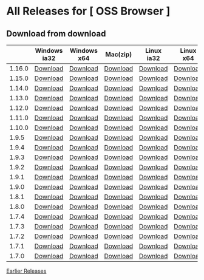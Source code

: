 # All Releases for [ OSS Browser ]

## Download from download

||Windows ia32|Windows x64| Mac(zip) |Linux ia32|Linux x64|Release note|
  |-----|-----|-----|-----|--------|--------|---|
|1.16.0|[Download](https://oss-attachment.cn-hangzhou.oss.aliyun-inc.com/oss-browser/1.16.0/oss-browser-win32-ia32.zip) |[Download](https://oss-attachment.cn-hangzhou.oss.aliyun-inc.com/oss-browser/1.16.0/oss-browser-win32-x64.zip) |  [Download](https://oss-attachment.cn-hangzhou.oss.aliyun-inc.com/oss-browser/1.16.0/oss-browser-darwin-x64.zip) | [Download](https://oss-attachment.cn-hangzhou.oss.aliyun-inc.com/oss-browser/1.16.0/oss-browser-linux-ia32.zip) | [Download](https://oss-attachment.cn-hangzhou.oss.aliyun-inc.com/oss-browser/1.16.0/oss-browser-linux-x64.zip)|[1.16.0.md](release-notes/1.16.0.en-US.md)|
|1.15.0|[Download](https://oss-attachment.cn-hangzhou.oss.aliyun-inc.com/oss-browser/1.15.0/oss-browser-win32-ia32.zip) |[Download](https://oss-attachment.cn-hangzhou.oss.aliyun-inc.com/oss-browser/1.15.0/oss-browser-win32-x64.zip) |  [Download](https://oss-attachment.cn-hangzhou.oss.aliyun-inc.com/oss-browser/1.15.0/oss-browser-darwin-x64.zip) | [Download](https://oss-attachment.cn-hangzhou.oss.aliyun-inc.com/oss-browser/1.15.0/oss-browser-linux-ia32.zip) | [Download](https://oss-attachment.cn-hangzhou.oss.aliyun-inc.com/oss-browser/1.15.0/oss-browser-linux-x64.zip)|[1.15.0.md](release-notes/1.15.0.en-US.md)|
|1.14.0|[Download](https://oss-attachment.cn-hangzhou.oss.aliyun-inc.com/oss-browser/1.14.0/oss-browser-win32-ia32.zip) |[Download](https://oss-attachment.cn-hangzhou.oss.aliyun-inc.com/oss-browser/1.14.0/oss-browser-win32-x64.zip) |  [Download](https://oss-attachment.cn-hangzhou.oss.aliyun-inc.com/oss-browser/1.14.0/oss-browser-darwin-x64.zip) | [Download](https://oss-attachment.cn-hangzhou.oss.aliyun-inc.com/oss-browser/1.14.0/oss-browser-linux-ia32.zip) | [Download](https://oss-attachment.cn-hangzhou.oss.aliyun-inc.com/oss-browser/1.14.0/oss-browser-linux-x64.zip)|[1.14.0.md](release-notes/1.14.0.en-US.md)|
|1.13.0|[Download](https://oss-attachment.cn-hangzhou.oss.aliyun-inc.com/oss-browser/1.13.0/oss-browser-win32-ia32.zip) |[Download](https://oss-attachment.cn-hangzhou.oss.aliyun-inc.com/oss-browser/1.13.0/oss-browser-win32-x64.zip) |  [Download](https://oss-attachment.cn-hangzhou.oss.aliyun-inc.com/oss-browser/1.13.0/oss-browser-darwin-x64.zip) | [Download](https://oss-attachment.cn-hangzhou.oss.aliyun-inc.com/oss-browser/1.13.0/oss-browser-linux-ia32.zip) | [Download](https://oss-attachment.cn-hangzhou.oss.aliyun-inc.com/oss-browser/1.13.0/oss-browser-linux-x64.zip)|[1.13.0.md](release-notes/1.13.0.en-US.md)|
|1.12.0|[Download](https://oss-attachment.cn-hangzhou.oss.aliyun-inc.com/oss-browser/1.12.0/oss-browser-win32-ia32.zip) |[Download](https://oss-attachment.cn-hangzhou.oss.aliyun-inc.com/oss-browser/1.12.0/oss-browser-win32-x64.zip) |  [Download](https://oss-attachment.cn-hangzhou.oss.aliyun-inc.com/oss-browser/1.12.0/oss-browser-darwin-x64.zip) | [Download](https://oss-attachment.cn-hangzhou.oss.aliyun-inc.com/oss-browser/1.12.0/oss-browser-linux-ia32.zip) | [Download](https://oss-attachment.cn-hangzhou.oss.aliyun-inc.com/oss-browser/1.12.0/oss-browser-linux-x64.zip)|[1.12.0.md](release-notes/1.12.0.en-US.md)|
|1.11.0|[Download](https://oss-attachment.cn-hangzhou.oss.aliyun-inc.com/oss-browser/1.11.0/oss-browser-win32-ia32.zip) |[Download](https://oss-attachment.cn-hangzhou.oss.aliyun-inc.com/oss-browser/1.11.0/oss-browser-win32-x64.zip) |  [Download](https://oss-attachment.cn-hangzhou.oss.aliyun-inc.com/oss-browser/1.11.0/oss-browser-darwin-x64.zip) | [Download](https://oss-attachment.cn-hangzhou.oss.aliyun-inc.com/oss-browser/1.11.0/oss-browser-linux-ia32.zip) | [Download](https://oss-attachment.cn-hangzhou.oss.aliyun-inc.com/oss-browser/1.11.0/oss-browser-linux-x64.zip)|[1.11.0.md](release-notes/1.11.0.en-US.md)|
|1.10.0|[Download](https://oss-attachment.cn-hangzhou.oss.aliyun-inc.com/oss-browser/1.10.0/oss-browser-win32-ia32.zip) |[Download](https://oss-attachment.cn-hangzhou.oss.aliyun-inc.com/oss-browser/1.10.0/oss-browser-win32-x64.zip) |  [Download](https://oss-attachment.cn-hangzhou.oss.aliyun-inc.com/oss-browser/1.10.0/oss-browser-darwin-x64.zip) | [Download](https://oss-attachment.cn-hangzhou.oss.aliyun-inc.com/oss-browser/1.10.0/oss-browser-linux-ia32.zip) | [Download](https://oss-attachment.cn-hangzhou.oss.aliyun-inc.com/oss-browser/1.10.0/oss-browser-linux-x64.zip)|[1.10.0.md](release-notes/1.10.0.en-US.md)|
|1.9.5|[Download](https://oss-attachment.cn-hangzhou.oss.aliyun-inc.com/oss-browser/1.9.5/oss-browser-win32-ia32.zip) |[Download](https://oss-attachment.cn-hangzhou.oss.aliyun-inc.com/oss-browser/1.9.5/oss-browser-win32-x64.zip) |  [Download](https://oss-attachment.cn-hangzhou.oss.aliyun-inc.com/oss-browser/1.9.5/oss-browser-darwin-x64.zip) | [Download](https://oss-attachment.cn-hangzhou.oss.aliyun-inc.com/oss-browser/1.9.5/oss-browser-linux-ia32.zip) | [Download](https://oss-attachment.cn-hangzhou.oss.aliyun-inc.com/oss-browser/1.9.5/oss-browser-linux-x64.zip)|[1.9.5.md](release-notes/1.9.5.en-US.md)|
|1.9.4|[Download](https://oss-attachment.cn-hangzhou.oss.aliyun-inc.com/oss-browser/1.9.4/oss-browser-win32-ia32.zip) |[Download](https://oss-attachment.cn-hangzhou.oss.aliyun-inc.com/oss-browser/1.9.4/oss-browser-win32-x64.zip) |  [Download](https://oss-attachment.cn-hangzhou.oss.aliyun-inc.com/oss-browser/1.9.4/oss-browser-darwin-x64.zip) | [Download](https://oss-attachment.cn-hangzhou.oss.aliyun-inc.com/oss-browser/1.9.4/oss-browser-linux-ia32.zip) | [Download](https://oss-attachment.cn-hangzhou.oss.aliyun-inc.com/oss-browser/1.9.4/oss-browser-linux-x64.zip)|[1.9.4.md](release-notes/1.9.4.en-US.md)|
|1.9.3|[Download](https://oss-attachment.cn-hangzhou.oss.aliyun-inc.com/oss-browser/1.9.3/oss-browser-win32-ia32.zip) |[Download](https://oss-attachment.cn-hangzhou.oss.aliyun-inc.com/oss-browser/1.9.3/oss-browser-win32-x64.zip) |  [Download](https://oss-attachment.cn-hangzhou.oss.aliyun-inc.com/oss-browser/1.9.3/oss-browser-darwin-x64.zip) | [Download](https://oss-attachment.cn-hangzhou.oss.aliyun-inc.com/oss-browser/1.9.3/oss-browser-linux-ia32.zip) | [Download](https://oss-attachment.cn-hangzhou.oss.aliyun-inc.com/oss-browser/1.9.3/oss-browser-linux-x64.zip)|[1.9.3.md](release-notes/1.9.3.en-US.md)|
|1.9.2|[Download](https://oss-attachment.cn-hangzhou.oss.aliyun-inc.com/oss-browser/1.9.2/oss-browser-win32-ia32.zip) |[Download](https://oss-attachment.cn-hangzhou.oss.aliyun-inc.com/oss-browser/1.9.2/oss-browser-win32-x64.zip) |  [Download](https://oss-attachment.cn-hangzhou.oss.aliyun-inc.com/oss-browser/1.9.2/oss-browser-darwin-x64.zip) | [Download](https://oss-attachment.cn-hangzhou.oss.aliyun-inc.com/oss-browser/1.9.2/oss-browser-linux-ia32.zip) | [Download](https://oss-attachment.cn-hangzhou.oss.aliyun-inc.com/oss-browser/1.9.2/oss-browser-linux-x64.zip)|[1.9.2.md](release-notes/1.9.2.en-US.md)|
|1.9.1|[Download](https://oss-attachment.cn-hangzhou.oss.aliyun-inc.com/oss-browser/1.9.1/oss-browser-win32-ia32.zip) |[Download](https://oss-attachment.cn-hangzhou.oss.aliyun-inc.com/oss-browser/1.9.1/oss-browser-win32-x64.zip) |  [Download](https://oss-attachment.cn-hangzhou.oss.aliyun-inc.com/oss-browser/1.9.1/oss-browser-darwin-x64.zip) | [Download](https://oss-attachment.cn-hangzhou.oss.aliyun-inc.com/oss-browser/1.9.1/oss-browser-linux-ia32.zip) | [Download](https://oss-attachment.cn-hangzhou.oss.aliyun-inc.com/oss-browser/1.9.1/oss-browser-linux-x64.zip)|[1.9.1.md](release-notes/1.9.1.en-US.md)|
|1.9.0|[Download](https://oss-attachment.cn-hangzhou.oss.aliyun-inc.com/oss-browser/1.9.0/oss-browser-win32-ia32.zip) |[Download](https://oss-attachment.cn-hangzhou.oss.aliyun-inc.com/oss-browser/1.9.0/oss-browser-win32-x64.zip) |  [Download](https://oss-attachment.cn-hangzhou.oss.aliyun-inc.com/oss-browser/1.9.0/oss-browser-darwin-x64.zip) | [Download](https://oss-attachment.cn-hangzhou.oss.aliyun-inc.com/oss-browser/1.9.0/oss-browser-linux-ia32.zip) | [Download](https://oss-attachment.cn-hangzhou.oss.aliyun-inc.com/oss-browser/1.9.0/oss-browser-linux-x64.zip)|[1.9.0.md](release-notes/1.9.0.en-US.md)|
|1.8.1|[Download](https://oss-attachment.cn-hangzhou.oss.aliyun-inc.com/oss-browser/1.8.1/oss-browser-win32-ia32.zip) |[Download](https://oss-attachment.cn-hangzhou.oss.aliyun-inc.com/oss-browser/1.8.1/oss-browser-win32-x64.zip) |  [Download](https://oss-attachment.cn-hangzhou.oss.aliyun-inc.com/oss-browser/1.8.1/oss-browser-darwin-x64.zip) | [Download](https://oss-attachment.cn-hangzhou.oss.aliyun-inc.com/oss-browser/1.8.1/oss-browser-linux-ia32.zip) | [Download](https://oss-attachment.cn-hangzhou.oss.aliyun-inc.com/oss-browser/1.8.1/oss-browser-linux-x64.zip)|[1.8.1.md](release-notes/1.8.1.en-US.md)|
|1.8.0|[Download](https://oss-attachment.cn-hangzhou.oss.aliyun-inc.com/oss-browser/1.8.0/oss-browser-win32-ia32.zip) |[Download](https://oss-attachment.cn-hangzhou.oss.aliyun-inc.com/oss-browser/1.8.0/oss-browser-win32-x64.zip) |  [Download](https://oss-attachment.cn-hangzhou.oss.aliyun-inc.com/oss-browser/1.8.0/oss-browser-darwin-x64.zip) | [Download](https://oss-attachment.cn-hangzhou.oss.aliyun-inc.com/oss-browser/1.8.0/oss-browser-linux-ia32.zip) | [Download](https://oss-attachment.cn-hangzhou.oss.aliyun-inc.com/oss-browser/1.8.0/oss-browser-linux-x64.zip)|[1.8.0.md](release-notes/1.8.0.en-US.md)|
|1.7.4|[Download](https://oss-attachment.cn-hangzhou.oss.aliyun-inc.com/oss-browser/1.7.4/oss-browser-win32-ia32.zip) |[Download](https://oss-attachment.cn-hangzhou.oss.aliyun-inc.com/oss-browser/1.7.4/oss-browser-win32-x64.zip) |  [Download](https://oss-attachment.cn-hangzhou.oss.aliyun-inc.com/oss-browser/1.7.4/oss-browser-darwin-x64.zip) | [Download](https://oss-attachment.cn-hangzhou.oss.aliyun-inc.com/oss-browser/1.7.4/oss-browser-linux-ia32.zip) | [Download](https://oss-attachment.cn-hangzhou.oss.aliyun-inc.com/oss-browser/1.7.4/oss-browser-linux-x64.zip)|[1.7.4.md](release-notes/1.7.4.en-US.md)|
|1.7.3|[Download](https://oss-attachment.cn-hangzhou.oss.aliyun-inc.com/oss-browser/1.7.3/oss-browser-win32-ia32.zip) |[Download](https://oss-attachment.cn-hangzhou.oss.aliyun-inc.com/oss-browser/1.7.3/oss-browser-win32-x64.zip) |  [Download](https://oss-attachment.cn-hangzhou.oss.aliyun-inc.com/oss-browser/1.7.3/oss-browser-darwin-x64.zip) | [Download](https://oss-attachment.cn-hangzhou.oss.aliyun-inc.com/oss-browser/1.7.3/oss-browser-linux-ia32.zip) | [Download](https://oss-attachment.cn-hangzhou.oss.aliyun-inc.com/oss-browser/1.7.3/oss-browser-linux-x64.zip)|[1.7.3.md](release-notes/1.7.3.en-US.md)|
|1.7.2|[Download](https://oss-attachment.cn-hangzhou.oss.aliyun-inc.com/oss-browser/1.7.2/oss-browser-win32-ia32.zip) |[Download](https://oss-attachment.cn-hangzhou.oss.aliyun-inc.com/oss-browser/1.7.2/oss-browser-win32-x64.zip) |  [Download](https://oss-attachment.cn-hangzhou.oss.aliyun-inc.com/oss-browser/1.7.2/oss-browser-darwin-x64.zip) | [Download](https://oss-attachment.cn-hangzhou.oss.aliyun-inc.com/oss-browser/1.7.2/oss-browser-linux-ia32.zip) | [Download](https://oss-attachment.cn-hangzhou.oss.aliyun-inc.com/oss-browser/1.7.2/oss-browser-linux-x64.zip)|[1.7.2.md](release-notes/1.7.2.en-US.md)|
|1.7.1|[Download](https://oss-attachment.cn-hangzhou.oss.aliyun-inc.com/oss-browser/1.7.1/oss-browser-win32-ia32.zip) |[Download](https://oss-attachment.cn-hangzhou.oss.aliyun-inc.com/oss-browser/1.7.1/oss-browser-win32-x64.zip) |  [Download](https://oss-attachment.cn-hangzhou.oss.aliyun-inc.com/oss-browser/1.7.1/oss-browser-darwin-x64.zip) | [Download](https://oss-attachment.cn-hangzhou.oss.aliyun-inc.com/oss-browser/1.7.1/oss-browser-linux-ia32.zip) | [Download](https://oss-attachment.cn-hangzhou.oss.aliyun-inc.com/oss-browser/1.7.1/oss-browser-linux-x64.zip)|[1.7.1.md](release-notes/1.7.1.en-US.md)|
|1.7.0|[Download](https://oss-attachment.cn-hangzhou.oss.aliyun-inc.com/oss-browser/1.7.0/oss-browser-win32-ia32.zip) |[Download](https://oss-attachment.cn-hangzhou.oss.aliyun-inc.com/oss-browser/1.7.0/oss-browser-win32-x64.zip) |  [Download](https://oss-attachment.cn-hangzhou.oss.aliyun-inc.com/oss-browser/1.7.0/oss-browser-darwin-x64.zip) | [Download](https://oss-attachment.cn-hangzhou.oss.aliyun-inc.com/oss-browser/1.7.0/oss-browser-linux-ia32.zip) | [Download](https://oss-attachment.cn-hangzhou.oss.aliyun-inc.com/oss-browser/1.7.0/oss-browser-linux-x64.zip)|[1.7.0.md](release-notes/1.7.0.en-US.md)|


[Earlier Releases](earlier-releases.md)

